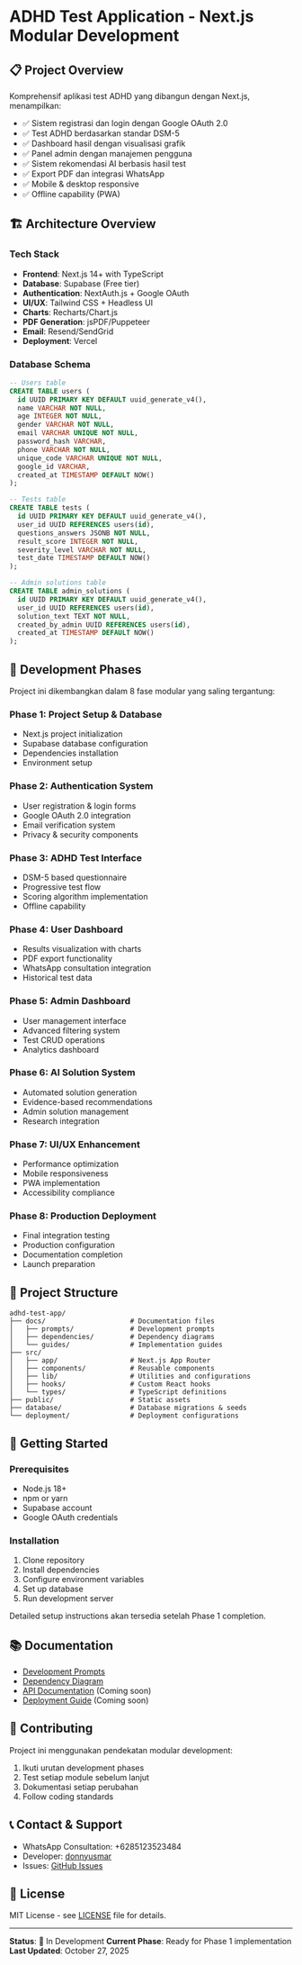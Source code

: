 # ADHD Test Application - Next.js Modular Development

## 📋 Project Overview

Komprehensif aplikasi test ADHD yang dibangun dengan Next.js, menampilkan:
- ✅ Sistem registrasi dan login dengan Google OAuth 2.0
- ✅ Test ADHD berdasarkan standar DSM-5
- ✅ Dashboard hasil dengan visualisasi grafik
- ✅ Panel admin dengan manajemen pengguna
- ✅ Sistem rekomendasi AI berbasis hasil test
- ✅ Export PDF dan integrasi WhatsApp
- ✅ Mobile & desktop responsive
- ✅ Offline capability (PWA)

## 🏗️ Architecture Overview

### Tech Stack
- **Frontend**: Next.js 14+ with TypeScript
- **Database**: Supabase (Free tier)
- **Authentication**: NextAuth.js + Google OAuth
- **UI/UX**: Tailwind CSS + Headless UI
- **Charts**: Recharts/Chart.js
- **PDF Generation**: jsPDF/Puppeteer
- **Email**: Resend/SendGrid
- **Deployment**: Vercel

### Database Schema
```sql
-- Users table
CREATE TABLE users (
  id UUID PRIMARY KEY DEFAULT uuid_generate_v4(),
  name VARCHAR NOT NULL,
  age INTEGER NOT NULL,
  gender VARCHAR NOT NULL,
  email VARCHAR UNIQUE NOT NULL,
  password_hash VARCHAR,
  phone VARCHAR NOT NULL,
  unique_code VARCHAR UNIQUE NOT NULL,
  google_id VARCHAR,
  created_at TIMESTAMP DEFAULT NOW()
);

-- Tests table
CREATE TABLE tests (
  id UUID PRIMARY KEY DEFAULT uuid_generate_v4(),
  user_id UUID REFERENCES users(id),
  questions_answers JSONB NOT NULL,
  result_score INTEGER NOT NULL,
  severity_level VARCHAR NOT NULL,
  test_date TIMESTAMP DEFAULT NOW()
);

-- Admin solutions table
CREATE TABLE admin_solutions (
  id UUID PRIMARY KEY DEFAULT uuid_generate_v4(),
  user_id UUID REFERENCES users(id),
  solution_text TEXT NOT NULL,
  created_by_admin UUID REFERENCES users(id),
  created_at TIMESTAMP DEFAULT NOW()
);
```

## 🚀 Development Phases

Project ini dikembangkan dalam 8 fase modular yang saling tergantung:

### Phase 1: Project Setup & Database
- Next.js project initialization
- Supabase database configuration
- Dependencies installation
- Environment setup

### Phase 2: Authentication System
- User registration & login forms
- Google OAuth 2.0 integration
- Email verification system
- Privacy & security components

### Phase 3: ADHD Test Interface
- DSM-5 based questionnaire
- Progressive test flow
- Scoring algorithm implementation
- Offline capability

### Phase 4: User Dashboard
- Results visualization with charts
- PDF export functionality
- WhatsApp consultation integration
- Historical test data

### Phase 5: Admin Dashboard
- User management interface
- Advanced filtering system
- Test CRUD operations
- Analytics dashboard

### Phase 6: AI Solution System
- Automated solution generation
- Evidence-based recommendations
- Admin solution management
- Research integration

### Phase 7: UI/UX Enhancement
- Performance optimization
- Mobile responsiveness
- PWA implementation
- Accessibility compliance

### Phase 8: Production Deployment
- Final integration testing
- Production configuration
- Documentation completion
- Launch preparation

## 📁 Project Structure

```
adhd-test-app/
├── docs/                     # Documentation files
│   ├── prompts/              # Development prompts
│   ├── dependencies/         # Dependency diagrams
│   └── guides/               # Implementation guides
├── src/
│   ├── app/                  # Next.js App Router
│   ├── components/           # Reusable components
│   ├── lib/                  # Utilities and configurations
│   ├── hooks/                # Custom React hooks
│   └── types/                # TypeScript definitions
├── public/                   # Static assets
├── database/                 # Database migrations & seeds
└── deployment/               # Deployment configurations
```

## 🔧 Getting Started

### Prerequisites
- Node.js 18+
- npm or yarn
- Supabase account
- Google OAuth credentials

### Installation
1. Clone repository
2. Install dependencies
3. Configure environment variables
4. Set up database
5. Run development server

Detailed setup instructions akan tersedia setelah Phase 1 completion.

## 📚 Documentation

- [Development Prompts](./docs/prompts/adhd-app-prompts.md)
- [Dependency Diagram](./docs/dependencies/dependency-diagram.md)
- [API Documentation](./docs/api/) (Coming soon)
- [Deployment Guide](./docs/deployment/) (Coming soon)

## 🤝 Contributing

Project ini menggunakan pendekatan modular development:
1. Ikuti urutan development phases
2. Test setiap module sebelum lanjut
3. Dokumentasi setiap perubahan
4. Follow coding standards

## 📞 Contact & Support

- WhatsApp Consultation: +6285123523484
- Developer: [donnyusmar](https://github.com/donnyusmar)
- Issues: [GitHub Issues](https://github.com/donnyusmar/adhd-test-app/issues)

## 📄 License

MIT License - see [LICENSE](LICENSE) file for details.

---

**Status**: 🚧 In Development
**Current Phase**: Ready for Phase 1 implementation
**Last Updated**: October 27, 2025
